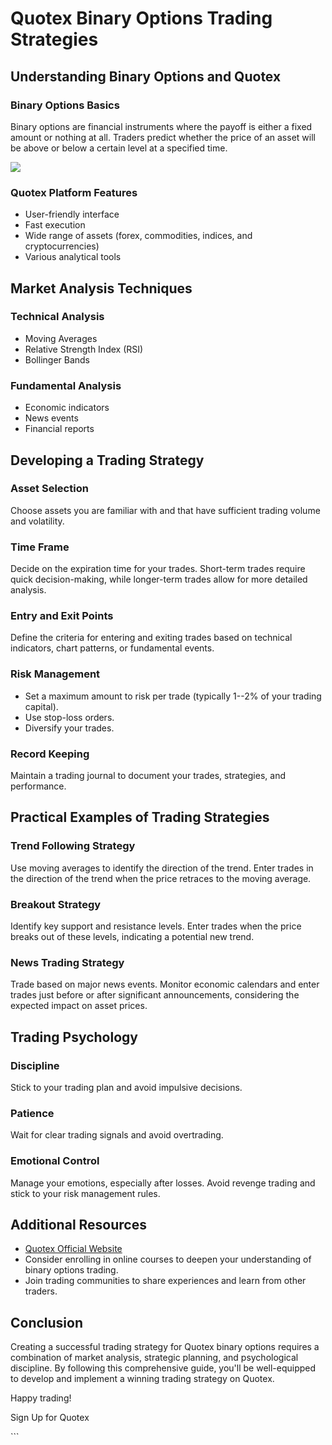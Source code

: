 # Quotex Binary Options Trading Strategies

## Understanding Binary Options and Quotex

### Binary Options Basics

Binary options are financial instruments where the payoff is either a
fixed amount or nothing at all. Traders predict whether the price of an
asset will be above or below a certain level at a specified time.

[![](https://static.quotex.io/files/4_en/300_250.jpg)](https://traff.sbs/brokerqxlid)

### Quotex Platform Features

-   User-friendly interface
-   Fast execution
-   Wide range of assets (forex, commodities, indices, and
    cryptocurrencies)
-   Various analytical tools

## Market Analysis Techniques

### Technical Analysis

-   Moving Averages
-   Relative Strength Index (RSI)
-   Bollinger Bands

### Fundamental Analysis

-   Economic indicators
-   News events
-   Financial reports

## Developing a Trading Strategy

### Asset Selection

Choose assets you are familiar with and that have sufficient trading
volume and volatility.

### Time Frame

Decide on the expiration time for your trades. Short-term trades require
quick decision-making, while longer-term trades allow for more detailed
analysis.

### Entry and Exit Points

Define the criteria for entering and exiting trades based on technical
indicators, chart patterns, or fundamental events.

### Risk Management

-   Set a maximum amount to risk per trade (typically 1--2% of your
    trading capital).
-   Use stop-loss orders.
-   Diversify your trades.

### Record Keeping

Maintain a trading journal to document your trades, strategies, and
performance.

## Practical Examples of Trading Strategies

### Trend Following Strategy

Use moving averages to identify the direction of the trend. Enter trades
in the direction of the trend when the price retraces to the moving
average.

### Breakout Strategy

Identify key support and resistance levels. Enter trades when the price
breaks out of these levels, indicating a potential new trend.

### News Trading Strategy

Trade based on major news events. Monitor economic calendars and enter
trades just before or after significant announcements, considering the
expected impact on asset prices.

## Trading Psychology

### Discipline

Stick to your trading plan and avoid impulsive decisions.

### Patience

Wait for clear trading signals and avoid overtrading.

### Emotional Control

Manage your emotions, especially after losses. Avoid revenge trading and
stick to your risk management rules.

## Additional Resources

-   [Quotex Official Website](\%22https://www.quotex.com/\%22)
-   Consider enrolling in online courses to deepen your understanding of
    binary options trading.
-   Join trading communities to share experiences and learn from other
    traders.

## Conclusion

Creating a successful trading strategy for Quotex binary options
requires a combination of market analysis, strategic planning, and
psychological discipline. By following this comprehensive guide, you\'ll
be well-equipped to develop and implement a winning trading strategy on
Quotex.

Happy trading!

Sign Up for Quotex

\`\`\`

